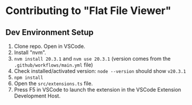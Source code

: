 # Contributing to "Flat File Viewer"

## Dev Environment Setup

1. Clone repo. Open in VSCode.
2. Install "nvm".
3. `nvm install 20.3.1` and `nvm use 20.3.1` (version comes from the `.github/workflows/main.yml` file)
4. Check installed/activated version: `node --version` should show `v20.3.1`
5. `npm install`
6. Open the `src/extensions.ts` file.
7. Press F5 in VSCode to launch the extension in the VSCode Extension Development Host.
